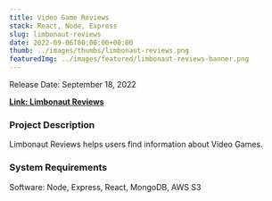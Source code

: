 ```yaml
---
title: Video Game Reviews
stack: React, Node, Express
slug: limbonaut-reviews
date: 2022-09-06T00:00:00+00:00
thumb: ../images/thumbs/limbonaut-reviews.png
featuredImg: ../images/featured/limbonaut-reviews-banner.png
---
```


Release Date: September 18, 2022

[**Link: Limbonaut Reviews**](https://limbonaut-reviews.herokuapp.com/)

### Project Description

Limbonaut Reviews helps users find information about Video Games.

### System Requirements

Software: Node, Express, React, MongoDB, AWS S3
